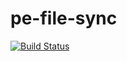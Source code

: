 # pe-file-sync

[![Build Status](https://travis-ci.org/puppetlabs/pe-file-sync.png?branch=master)](https://travis-ci.org/puppetlabs/pe-file-sync)
